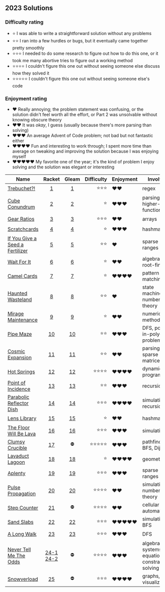 ## 2023 Solutions

### Difficulty rating

* ⭐ I was able to write a straightforward solution without any problems
* ⭐⭐ I ran into a few hurdles or bugs, but it eventually came together pretty smoothly
* ⭐⭐⭐ I needed to do some research to figure out how to do this one, or it took me many abortive tries to figure out a working method
* ⭐⭐⭐⭐ I couldn't figure this one out without seeing someone else discuss how they solved it
* ⭐⭐⭐⭐⭐ I couldn't figure this one out without seeing someone else's code

### Enjoyment rating

* ♥️ Really annoying; the problem statement was confusing, or the solution didn't feel worth all the effort, or Part 2 was unsolvable without knowing obscure theory
* ♥️♥️ It was *okay*, I guess (usually because there's more parsing than solving)
* ♥️♥️♥️ An average Advent of Code problem; not bad but not fantastic either
* ♥️♥️♥️♥️ Fun and interesting to work through; I spent more time than average on tweaking and improving the solution because I was enjoying myself
* ♥️♥️♥️♥️♥️ My favorite one of the year; it's the kind of problem I enjoy solving and the solution was elegant or interesting

| Name                                                                   |                                        Racket                                         |                   Gleam                    | Difficulty | Enjoyment | Involves                                          |
| ---------------------------------------------------------------------- | :-----------------------------------------------------------------------------------: | :----------------------------------------: | ---------: | :-------- | ------------------------------------------------- |
| [Trebuchet?!](https://adventofcode.com/2023/day/1)                     |                        [1](/racket/aoc2023/day-01/day-01.rkt)                         |  [1](/gleam/aoc2023/src/day1/solve.gleam)  |        ⭐⭐⭐ | ♥️♥️        | regex                                             |
| [Cube Conundrum](https://adventofcode.com/2023/day/2)                  |                        [2](/racket/aoc2023/day-02/day-02.rkt)                         |  [2](/gleam/aoc2023/src/day2/solve.gleam)  |          ⭐ | ♥️♥️♥️       | parsing, higher-order functions                   |
| [Gear Ratios](https://adventofcode.com/2023/day/3)                     |                        [3](/racket/aoc2023/day-03/day-03.rkt)                         |  [3](/gleam/aoc2023/src/day3/solve.gleam)  |        ⭐⭐⭐ | ♥️♥️        | arrays                                            |
| [Scratchcards](https://adventofcode.com/2023/day/4)                    |                        [4](/racket/aoc2023/day-04/day-04.rkt)                         |  [4](/gleam/aoc2023/src/day4/solve.gleam)  |          ⭐ | ♥️♥️♥️       | hashmaps                                          |
| [If You Give a Seed a Fertilizer](https://adventofcode.com/2023/day/5) |                        [5](/racket/aoc2023/day-05/day-05.rkt)                         |  [5](/gleam/aoc2023/src/day5/solve.gleam)  |         ⭐⭐ | ♥️         | sparse ranges                                     |
| [Wait For It](https://adventofcode.com/2023/day/6)                     |                        [6](/racket/aoc2023/day-06/day-06.rkt)                         |  [6](/gleam/aoc2023/src/day6/solve.gleam)  |          ⭐ | ♥️♥️        | algebra, root-finding                             |
| [Camel Cards](https://adventofcode.com/2023/day/7)                     |                        [7](/racket/aoc2023/day-07/day-07.rkt)                         |  [7](/gleam/aoc2023/src/day7/solve.gleam)  |          ⭐ | ♥️♥️♥️♥️      | pattern matching                                  |
| [Haunted Wasteland](https://adventofcode.com/2023/day/8)               |                        [8](/racket/aoc2023/day-08/day-08.rkt)                         |  [8](/gleam/aoc2023/src/day8/solve.gleam)  |         ⭐⭐ | ♥️         | state machines, number theory                     |
| [Mirage Maintenance](https://adventofcode.com/2023/day/9)              |                        [9](/racket/aoc2023/day-09/day-09.rkt)                         |  [9](/gleam/aoc2023/src/day9/solve.gleam)  |          ⭐ | ♥️♥️        | numerical methods                                 |
| [Pipe Maze](https://adventofcode.com/2023/day/10)                      |                        [10](/racket/aoc2023/day-10/day-10.rkt)                        | [10](/gleam/aoc2023/src/day10/solve.gleam) |         ⭐⭐ | ♥️♥️♥️       | DFS, point-in-polygon problem                     |
| [Cosmic Expansion](https://adventofcode.com/2023/day/11)               |                        [11](/racket/aoc2023/day-11/day-11.rkt)                        | [11](/gleam/aoc2023/src/day11/solve.gleam) |         ⭐⭐ | ♥️♥️        | parsing, sparse matrices                          |
| [Hot Springs](https://adventofcode.com/2023/day/12)                    |                        [12](/racket/aoc2023/day-12/day-12.rkt)                        | [12](/gleam/aoc2023/src/day12/solve.gleam) |       ⭐⭐⭐⭐ | ♥️♥️♥️♥️      | dynamic programming                               |
| [Point of Incidence](https://adventofcode.com/2023/day/13)             |                        [13](/racket/aoc2023/day-13/day-13.rkt)                        | [13](/gleam/aoc2023/src/day13/solve.gleam) |         ⭐⭐ | ♥️♥️♥️       | recursion                                         |
| [Parabolic Reflector Dish](https://adventofcode.com/2023/day/14)       |                        [14](/racket/aoc2023/day-14/day-14.rkt)                        | [14](/gleam/aoc2023/src/day14/solve.gleam) |        ⭐⭐⭐ | ♥️♥️♥️♥️      | simulation, recursion                             |
| [Lens Library](https://adventofcode.com/2023/day/15)                   |                        [15](/racket/aoc2023/day-15/day-15.rkt)                        | [15](/gleam/aoc2023/src/day15/solve.gleam) |          ⭐ | ♥️♥️        | hashmaps                                          |
| [The Floor Will Be Lava](https://adventofcode.com/2023/day/16)         |                        [16](/racket/aoc2023/day-16/day-16.rkt)                        | [16](/gleam/aoc2023/src/day16/solve.gleam) |        ⭐⭐⭐ | ♥️♥️♥️       | simulation                                        |
| [Clumsy Crucible](https://adventofcode.com/2023/day/17)                |                        [17](/racket/aoc2023/day-17/day-17.rkt)                        |                     ⛔                      |      ⭐⭐⭐⭐⭐ | ♥️♥️♥️       | pathfinding, BFS, Dijkstra                        |
| [Lavaduct Lagoon](https://adventofcode.com/2023/day/18)                |                        [18](/racket/aoc2023/day-18/day-18.rkt)                        | [18](/gleam/aoc2023/src/day18/solve.gleam) |          ⭐ | ♥️♥️♥️♥️      | geometry                                          |
| [Aplenty](https://adventofcode.com/2023/day/19)                        |                        [19](/racket/aoc2023/day-19/day-19.rkt)                        | [19](/gleam/aoc2023/src/day19/solve.gleam) |        ⭐⭐⭐ | ♥️♥️♥️       | sparse ranges                                     |
| [Pulse Propagation](https://adventofcode.com/2023/day/20)              |                        [20](/racket/aoc2023/day-20/day-20.rkt)                        | [20](/gleam/aoc2023/src/day20/solve.gleam) |       ⭐⭐⭐⭐ | ♥️♥️        | simulation, number theory                         |
| [Step Counter](https://adventofcode.com/2023/day/21)                   |                        [21](/racket/aoc2023/day-21/day-21.rkt)                        |                     ⛔                      |       ⭐⭐⭐⭐ | ♥️♥️        | cellular automata                                 |
| [Sand Slabs](https://adventofcode.com/2023/day/22)                     |                        [22](/racket/aoc2023/day-22/day-22.rkt)                        | [22](/gleam/aoc2023/src/day22/solve.gleam) |        ⭐⭐⭐ | ♥️♥️♥️♥️♥️     | simulation, BFS                                   |
| [A Long Walk](https://adventofcode.com/2023/day/23)                    |                        [23](/racket/aoc2023/day-23/day-23.rkt)                        | [23](/gleam/aoc2023/src/day23/solve.gleam) |        ⭐⭐⭐ | ♥️♥️♥️       | DFS                                               |
| [Never Tell Me The Odds](https://adventofcode.com/2023/day/24)         | [24-1](/racket/aoc2023/day-24/day-24a.rkt) [24-2](/racket/aoc2023/day-24/day-24b.rkt) |                     ⛔                      |       ⭐⭐⭐⭐ | ♥️♥️♥️       | algebra, systems of equations, constraint solving |
| [Snowverload](https://adventofcode.com/2023/day/25)                    |                        [25](/racket/aoc2023/day-25/day-25.rkt)                        |                     ⛔                      |        ⭐⭐⭐ | ♥️♥️♥️♥️      | graphs, visualization                             |

